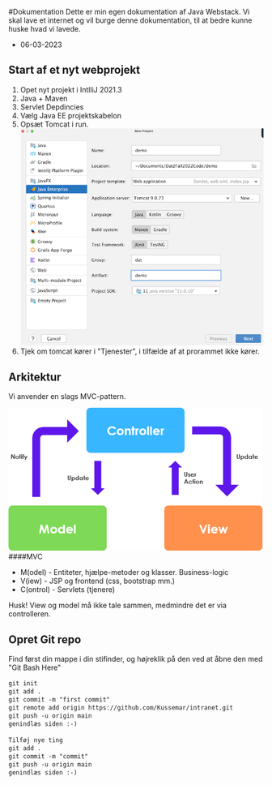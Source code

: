 #Dokumentation
Dette er min egen dokumentation af Java Webstack.
Vi skal lave et internet og vil burge denne
dokumentation, til at bedre kunne huske hvad vi lavede.
- 06-03-2023
## Start af et nyt webprojekt
1. Opet nyt projekt i IntlliJ 2021.3
2. Java + Maven
3. Servlet Depdincies
4. Vælg Java EE projektskabelon
5. Opsæt Tomcat i run.
![img.png](img/img.png)
6. Tjek om tomcat kører i "Tjenester", i tilfælde af at prorammet ikke kører.

## Arkitektur
Vi anvender en slags MVC-pattern.

![img.png](img/img_1.png)
####MVC
- M(odel) - Entiteter, hjælpe-metoder og klasser. Business-logic
- V(iew) - JSP og frontend (css, bootstrap mm.)
- C(ontrol) - Servlets (tjenere)

Husk! View og model må ikke tale sammen, medmindre det er via controlleren.
 
## Opret Git repo
Find først din mappe i din stifinder, og højreklik på den ved at åbne den med "Git Bash Here"
```shell
git init
git add .
git commit -m "first commit"
git remote add origin https://github.com/Kussemar/intranet.git
git push -u origin main
genindlæs siden :-)

Tilføj nye ting
git add .
git commit -m "commit"
git push -u origin main
genindlæs siden :-)
```